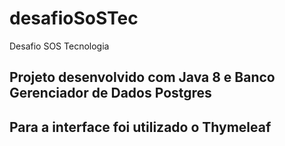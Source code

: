 # desafioSoSTec
Desafio SOS Tecnologia

## Projeto desenvolvido com Java 8 e Banco Gerenciador de Dados Postgres

## Para a interface foi utilizado o Thymeleaf
